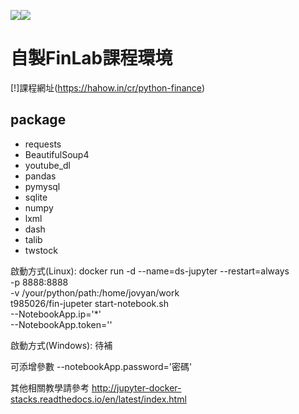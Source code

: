 [![](https://images.microbadger.com/badges/image/jupyter/datascience-notebook.svg)](https://microbadger.com/images/jupyter/datascience-notebook "Get your own image badge on microbadger.com")[![](https://images.microbadger.com/badges/version/jupyter/datascience-notebook.svg)](https://microbadger.com/images/jupyter/datascience-notebook "Get your own version badge on microbadger.com")

# 自製FinLab課程環境
[!]課程網址(https://hahow.in/cr/python-finance)
## package
* requests
* BeautifulSoup4
* youtube_dl
* pandas
* pymysql
* sqlite
* numpy
* lxml
* dash
* talib
* twstock


啟動方式(Linux):
docker run -d --name=ds-jupyter --restart=always \
-p 8888:8888 \
-v /your/python/path:/home/jovyan/work \
t985026/fin-jupeter start-notebook.sh \
--NotebookApp.ip='*' \
--NotebookApp.token=''

啟動方式(Windows):
待補

可添增參數
--notebookApp.password='密碼'

其他相關教學請參考
http://jupyter-docker-stacks.readthedocs.io/en/latest/index.html
